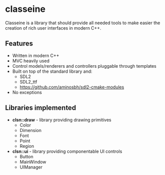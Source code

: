 # classeine

Classeine is a library that should provide all needed tools to make easier
the creation of rich user interfaces in modern C++.

## Features
* Written in modern C++
* MVC heavily used
* Control models/renderers and controllers pluggable through templates
* Built on top of the standard library and:
  * SDL2
  * SDL2_ttf
  * https://github.com/aminosbh/sdl2-cmake-modules
* No exceptions

## Libraries implemented

* **clsn::draw** - library providing drawing primitives
  * Color
  * Dimension
  * Font
  * Point
  * Region
* **clsn::ui** - library providing componentable UI controls
  * Button
  * MainWindow
  * UIManager

